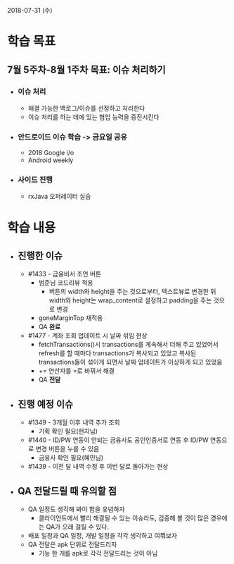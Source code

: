 2018-07-31 (수)

# 학습 목표

## 7월 5주차-8월 1주차 목표: 이슈 처리하기

- ### 이슈 처리

  - 해결 가능한 백로그/이슈를 선정하고 처리한다
  - 이슈 처리를 하는 데에 있는 협업 능력을 증진시킨다

- ### 안드로이드 이슈 학습 -> 금요일 공유

  - 2018 Google i/o
  - Android weekly

- ### 사이드 진행

  - rxJava 오퍼레이터 실습



# 학습 내용

- ## 진행한 이슈

  - #1433 - 금융비서 조언 버튼
    - 범준님 코드리뷰 적용
      - 버튼의 width와 height을 주는 것으로부터, 텍스트뷰로 변경한 뒤 width와 height는 wrap_content로 설정하고 padding을 주는 것으로 변경
    - goneMarginTop 재적용
    - QA **완료**
  - #1477 - 계좌 조회 업데이트 시 날짜 섞임 현상
    - fetchTransactions()시 transactions를 계속해서 더해 주고 있었어서 refresh를 할 때마다 transactions가 복사되고 있었고 복사된 transactions들이 섞이게 되면서 날짜 업데이트가 이상하게 되고 있었음
    - += 연산자를 =로 바꿔서 해결
    - QA **전달**

- ## 진행 예정 이슈

  - #1349 - 3개월 이후 내역 추가 조회
    - 기획 확인 필요(현지님)
  - #1440 - ID/PW 연동이 안되는 금융사도 공인인증서로 연동 후 ID/PW 연동으로 변경 버튼을 누를 수 있음
    - 금융사 확인 필요(혜민님)
  - #1439 - 이전 달 내역 수정 후 이번 달로 돌아가는 현상

- ## QA 전달드릴 때 유의할 점

  - QA 일정도 생각해 봐야 함을 유념하자
    - 클라이언트에서 빨리 해결될 수 있는 이슈라도, 검증해 볼 것이 많은 경우에는 QA가 오래 걸릴 수 있다.
  - 배포 일정과 QA 일정, 개발 일정을 각각 생각하고 여쭤보자
  - QA 전달은 apk 단위로 전달드리자
    - 기능 한 개를 apk로 각각 전달드리는 것이 아님

  